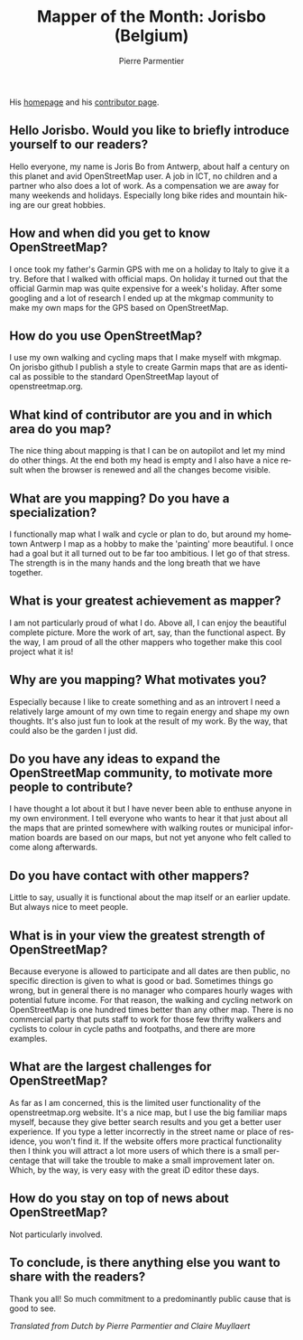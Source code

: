 ﻿---
title: "Mapper of the Month: Jorisbo (Belgium)"
featured:
layout: post
category: motm
author: Pierre Parmentier
lang: en
---

His [homepage](https://www.openstreetmap.org/user/Jorisbo) and his [contributor page](https://hdyc.neis-one.org/?Jorisbo).

## Hello Jorisbo. Would you like to briefly introduce yourself to our readers?

Hello everyone, my name is Joris Bo from Antwerp, about half a century on this planet and avid OpenStreetMap user.
A job in ICT, no children and a partner who also does a lot of work. As a compensation we are away for many weekends and holidays. Especially long bike rides and mountain hiking are our great hobbies.

## How and when did you get to know OpenStreetMap?

I once took my father's Garmin GPS with me on a holiday to Italy to give it a try. Before that I walked with official maps. On holiday it turned out that the official Garmin map was quite expensive for a week's holiday. After some googling and a lot of research I ended up at the mkgmap community to make my own maps for the GPS based on OpenStreetMap.

## How do you use OpenStreetMap?

I use my own walking and cycling maps that I make myself with mkgmap. On jorisbo github I publish a style to create Garmin maps that are as identical as possible to the standard OpenStreetMap layout of openstreetmap.org.

## What kind of contributor are you and in which area do you map?

The nice thing about mapping is that I can be on autopilot and let my mind do other things. At the end both my head is empty and I also have a nice result when the browser is renewed and all the changes become visible.

## What are you mapping? Do you have a specialization?

I functionally map what I walk and cycle or plan to do, but around my hometown Antwerp I map as a hobby to make the 'painting' more beautiful. I once had a goal but it all turned out to be far too ambitious. I let go of that stress. The strength is in the many hands and the long breath that we have together.

## What is your greatest achievement as mapper?

I am not particularly proud of what I do. Above all, I can enjoy the beautiful complete picture. More the work of art, say, than the functional aspect. By the way, I am proud of all the other mappers who together make this cool project what it is!

## Why are you mapping? What motivates you?

Especially because I like to create something and as an introvert I need a relatively large amount of my own time to regain energy and shape my own thoughts. It's also just fun to look at the result of my work. By the way, that could also be the garden I just did.

## Do you have any ideas to expand the OpenStreetMap community, to motivate more people to contribute?

I have thought a lot about it but I have never been able to enthuse anyone in my own environment. I tell everyone who wants to hear it that just about all the maps that are printed somewhere with walking routes or municipal information boards are based on our maps, but not yet anyone who felt called to come along afterwards.

## Do you have contact with other mappers?

Little to say, usually it is functional about the map itself or an earlier update. But always nice to meet people.

## What is in your view the greatest strength of OpenStreetMap?

Because everyone is allowed to participate and all dates are then public, no specific direction is given to what is good or bad. Sometimes things go wrong, but in general there is no manager who compares hourly wages with potential future income. For that reason, the walking and cycling network on OpenStreetMap is one hundred times better than any other map. There is no commercial party that puts staff to work for those few thrifty walkers and cyclists to colour in cycle paths and footpaths, and there are more examples.

## What are the largest challenges for OpenStreetMap?

As far as I am concerned, this is the limited user functionality of the openstreetmap.org website. It's a nice map, but I use the big familiar maps myself, because they give better search results and you get a better user experience. If you type a letter incorrectly in the street name or place of residence, you won't find it. If the website offers more practical functionality then I think you will attract a lot more users of which there is a small percentage that will take the trouble to make a small improvement later on. Which, by the way, is very easy with the great iD editor these days.

## How do you stay on top of news about OpenStreetMap?

Not particularly involved.

## To conclude, is there anything else you want to share with the readers?

Thank you all! So much commitment to a predominantly public cause that is good to see.

*Translated from Dutch by Pierre Parmentier and Claire Muyllaert*
